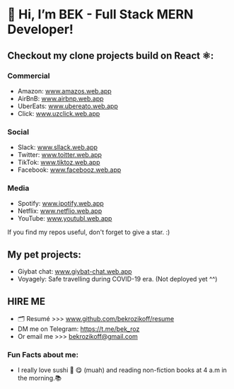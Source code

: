 # 👋 Hi, I’m BEK - Full Stack MERN Developer!
 
## Checkout my clone projects build on React ⚛️:

### Commercial

- Amazon: www.amazos.web.app
- AirBnB: www.airbnp.web.app
- UberEats: www.ubereato.web.app
- Click: www.uzclick.web.app

### Social

- Slack:  www.sllack.web.app
- Twitter: www.toitter.web.app
- TikTok: www.tiktoz.web.app
- Facebook: www.facebooz.web.app

### Media

- Spotify: www.ipotify.web.app
- Netflix: www.netflio.web.app
- YouTube: www.youtubl.web.app
 
If you find my repos useful, don't forget to give a star. :)

## My pet projects:
- Giybat chat: www.giybat-chat.web.app
- Voyagely: Safe travelling during COVID-19 era. (Not deployed yet ^^)
  
## HIRE ME  
- 🗂 Resumé >>> www.github.com/bekrozikoff/resume
- DM me on Telegram: https://t.me/bek_roz
- Or email me >>>  bekrozikoff@gmail.com 

### Fun Facts about me:

- I really love sushi 🍣 😋 (muah) and reading non-fiction books at 4 a.m in the morning.📚
<!---
bekrozikoff/bekrozikoff is a ✨ special ✨ repository because its `README.md` (this file) appears on your GitHub profile.
You can click the Preview link to take a look at your changes.
--->
